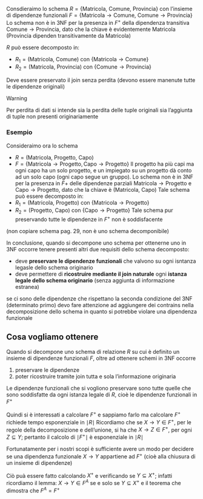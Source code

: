 Consdieraimo lo schema $R=\{\text{Matricola, Comune, Provincia}\}$ con l’insieme di dipendenze funzionali $F=\{\text{Matricola}\to \text{Comune, }\text{Comune}\to \text{Provincia}\}$
Lo schema non è in 3NF per la presenza in $F^+$ della dipendenza transitiva $\text{Comune}\to \text{Provincia}$, dato che la chiave è evidentemente $\text{Matricola}$ ($\text{Provincia}$ dipenden transitivamente da $\text{Matricola}$)

$R$ può essere decomposto in:
- $R_{1}=(\text{Matricola, Comune})$ con $\{\text{Matricola}\to \text{Comune}\}$
- $R_{2}=(\text{Matricola, Provincia})$ con $\{\text{Comune}\to \text{Provincia}\}$


Deve essere preservato il join senza perdita (devono essere manenute tutte le dipendenze originali)

>[!warning]
>Per perdita di dati si intende sia la perdita delle tuple originali sia l’aggiunta di tuple non presenti originariamente

### Esempio
Consideraimo ora lo schema 
- $R=(\text{Matricola, Progetto, Capo)}$ 
- $F=\{\text{Matricola}\to \text{Progetto}, \text{Capo}\to \text{Progetto}\}$
Il progetto ha più capi ma ogni capo ha un solo progetto, e un impiegato su un progetto  dà conto ad un solo capo (ogni capo segue un gruppo).
Lo schema non è in 3NF per la presenza in $F+$ delle dipendenze parziali $\text{Matricola}\to \text{Progetto}$ e $\text{Capo}\to \text{Progetto}$, dato che la chiave è $(\text{Matricola, Capo})$
Tale schema può essere decomposto in:
- $R_{1}=(\text{Matricola, Progetto})$ con $\{\text{Matricola} \to \text{Progetto}\}$
- $R_{2}=(\text{Progetto, Capo})$ con $\{\text{Capo}\to \text{Progetto}\}$
Tale schema pur preservando tutte le dipendenze in $F^+$ non è soddisfacente

(non copiare schema pag. 29, non è uno schema decomponibile)

In conclusione, quando si decompone uno schema per ottenerne uno in 3NF occorre tenere presenti altri due requisiti dello schema decomposto:
- deve **preservare le dipendenze funzionali** che valvono su ogni isntanza legasle dello schema originario
- deve permettere di **ricostruire mediante il join naturale** ogni **istanza legale dello schema originario** (senza aggiunta di informazione estranea)



se ci sono delle dipendenze che rispettano la seconda condizione del 3NF (determinato primo) devo fare attenzione ad aggiungere dei contrains nella decomposizione dello schema in quanto si potrebbe violare una dipendenza funzionale


## Cosa vogliamo ottenere
Quando si decompone uno schema di relazione $R$ su cui è definito un insieme di dipendenze funzionali $F$, oltre ad ottenere schemi in 3NF occorre
1. preservare le dipendenze
2. poter ricostruire tramite join tutta e sola l’informazione originaria

Le dipendenze funzionali che si vogliono preservare sono tutte quelle che sono soddisfatte da ogni istanza legale di $R$, cioè le dipendenze funzionali in $F^+$

Quindi si è interessati a calcolare $F^+$ e sappiamo farlo ma calcolare $F^+$ richiede tempo esponenziale in $\mid R\mid$
Ricordiamo che se $X\to Y\in F^+$, per le regole della decomposizione e dell’unione, si ha che $X\to Z\in F^+$, per ogni $Z \subseteq Y$; pertanto il calcolo di $\mid F^+\mid$ è esponenziale in $\mid R\mid$

Fortunatamente per i nostri scopi è sufficiente avere un modo per decidere se una dipendenza funzionale $X\to Y$ appartiene ad $F^+$ (cioè alla chiusura di un insieme di dipendenze)

Ciò puà essere fatto calcolando $X^+$ e verificando se $Y\subseteq X^+$; infatti ricordiamo il lemma: $X\to Y\in F^A$ se e solo se $Y\subseteq X^+$ e il teorema che dimostra che $F^A=F^+$
